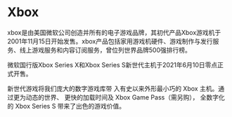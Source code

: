 # Xbox

xbox是由美国微软公司创造并所有的电子游戏品牌，其初代产品Xbox游戏机于2001年11月15日开始发售。xbox产品包括家用游戏机硬件、游戏制作与发行服务、线上游戏服务和内容订阅服务，曾位列世界品牌500强排行榜。

微软国行版Xbox Series X和Xbox Series S新世代主机于2021年6月10日零点正式开售。

新世代游戏将我们庞大的数字游戏库带
入有史以来外形最小巧的 Xbox 主机。通过更为动态的世界、
更快的加载时间及 Xbox Game Pass（需另购），
全数字化的 Xbox Series S 带来了出色的游戏价值。

